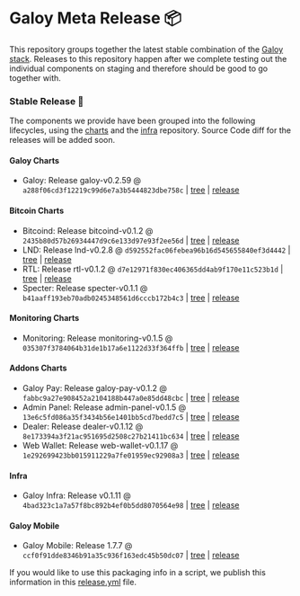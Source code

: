 # Galoy Meta Release 📦

This repository groups together the latest stable combination of the [Galoy stack](https://github.com/GaloyMoney/awesome-galoy#tech-components). 
Releases to this repository happen after we complete testing out the individual components on staging and therefore should be good to go together with.

### Stable Release 🎉

The components we provide have been grouped into the following lifecycles, using the [charts](https://github.com/GaloyMoney/charts) and the [infra](https://github.com/GaloyMoney/galoy-infra) repository. 
Source Code diff for the releases will be added soon.

#### Galoy Charts
- Galoy: Release galoy-v0.2.59 @ `a288f06cd3f12219c99d6e7a3b5444823dbe758c` | [tree](https://github.com/GaloyMoney/charts/tree/a288f06cd3f12219c99d6e7a3b5444823dbe758c/charts/galoy) | [release](https://github.com/GaloyMoney/charts/releases/tag/galoy-v0.2.59)

#### Bitcoin Charts
- Bitcoind: Release bitcoind-v0.1.2 @ `2435b80d57b26934447d9c6e133d97e93f2ee56d` | [tree](https://github.com/GaloyMoney/charts/tree/2435b80d57b26934447d9c6e133d97e93f2ee56d/charts/bitcoind) | [release](https://github.com/GaloyMoney/charts/releases/tag/bitcoind-v0.1.2)
- LND: Release lnd-v0.2.8 @ `d592552fac06febea96b16d545655840ef3d4442` | [tree](https://github.com/GaloyMoney/charts/tree/d592552fac06febea96b16d545655840ef3d4442/charts/lnd) | [release](https://github.com/GaloyMoney/charts/releases/tag/lnd-v0.2.8)
- RTL: Release rtl-v0.1.2 @ `d7e12971f830ec406365dd4ab9f170e11c523b1d` | [tree](https://github.com/GaloyMoney/charts/tree/d7e12971f830ec406365dd4ab9f170e11c523b1d/charts/rtl) | [release](https://github.com/GaloyMoney/charts/releases/tag/rtl-v0.1.2)
- Specter: Release specter-v0.1.1 @ `b41aaff193eb70adb0245348561d6cccb172b4c3` | [tree](https://github.com/GaloyMoney/charts/tree/b41aaff193eb70adb0245348561d6cccb172b4c3/charts/specter) | [release](https://github.com/GaloyMoney/charts/releases/tag/specter-v0.1.1)

#### Monitoring Charts
- Monitoring: Release monitoring-v0.1.5 @ `035307f3784064b31de1b17a6e1122d33f364ffb` | [tree](https://github.com/GaloyMoney/charts/tree/035307f3784064b31de1b17a6e1122d33f364ffb/charts/monitoring) | [release](https://github.com/GaloyMoney/charts/releases/tag/monitoring-v0.1.5)

#### Addons Charts
- Galoy Pay: Release galoy-pay-v0.1.2 @ `fabbc9a27e908452a2104188b447a0e85dd48cbc` | [tree](https://github.com/GaloyMoney/charts/tree/fabbc9a27e908452a2104188b447a0e85dd48cbc/charts/galoy-pay) | [release](https://github.com/GaloyMoney/charts/releases/tag/galoy-pay-v0.1.2)
- Admin Panel: Release admin-panel-v0.1.5 @ `13e6c5fd086a35f3434b56e1401bb5cd7bedd7c5` | [tree](https://github.com/GaloyMoney/charts/tree/13e6c5fd086a35f3434b56e1401bb5cd7bedd7c5/charts/admin-panel) | [release](https://github.com/GaloyMoney/charts/releases/tag/admin-panel-v0.1.5)
- Dealer: Release dealer-v0.1.12 @ `8e173394a3f21ac951695d2508c27b21411bc634` | [tree](https://github.com/GaloyMoney/charts/tree/8e173394a3f21ac951695d2508c27b21411bc634/charts/dealer) | [release](https://github.com/GaloyMoney/charts/releases/tag/dealer-v0.1.12)
- Web Wallet: Release web-wallet-v0.1.17 @ `1e292699423bb015911229a7fe01959ec92908a3` | [tree](https://github.com/GaloyMoney/charts/tree/1e292699423bb015911229a7fe01959ec92908a3/charts/web_wallet) | [release](https://github.com/GaloyMoney/charts/releases/tag/web-wallet-v0.1.17)

#### Infra

- Galoy Infra: Release v0.1.11 @ `4bad323c1a7a57f8bc892b4ef0b5dd8070564e98` | [tree](https://github.com/GaloyMoney/galoy-infra/tree/4bad323c1a7a57f8bc892b4ef0b5dd8070564e98) | [release](https://github.com/GaloyMoney/galoy-infra/releases/tag/v0.1.11)

#### Galoy Mobile

- Galoy Mobile: Release 1.7.7 @ `ccf0f91dde8346b91a35c936f163edc45b50dc07` | [tree](https://github.com/GaloyMoney/galoy-mobile/tree/ccf0f91dde8346b91a35c936f163edc45b50dc07) | [release](https://github.com/GaloyMoney/galoy-mobile/releases/tag/1.7.7)

If you would like to use this packaging info in a script, we publish this information in this [release.yml](./release.yml) file.
